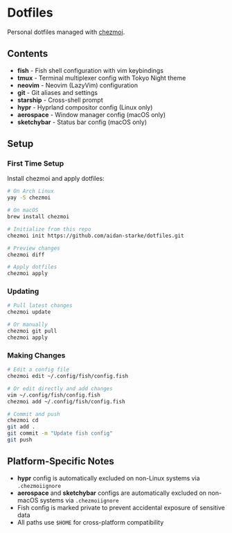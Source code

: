 # Dotfiles

Personal dotfiles managed with [chezmoi](https://www.chezmoi.io/).

## Contents

- **fish** - Fish shell configuration with vim keybindings
- **tmux** - Terminal multiplexer config with Tokyo Night theme
- **neovim** - Neovim (LazyVim) configuration
- **git** - Git aliases and settings
- **starship** - Cross-shell prompt
- **hypr** - Hyprland compositor config (Linux only)
- **aerospace** - Window manager config (macOS only)
- **sketchybar** - Status bar config (macOS only)

## Setup

### First Time Setup

Install chezmoi and apply dotfiles:

```bash
# On Arch Linux
yay -S chezmoi

# On macOS
brew install chezmoi

# Initialize from this repo
chezmoi init https://github.com/aidan-starke/dotfiles.git

# Preview changes
chezmoi diff

# Apply dotfiles
chezmoi apply
```

### Updating

```bash
# Pull latest changes
chezmoi update

# Or manually
chezmoi git pull
chezmoi apply
```

### Making Changes

```bash
# Edit a config file
chezmoi edit ~/.config/fish/config.fish

# Or edit directly and add changes
vim ~/.config/fish/config.fish
chezmoi add ~/.config/fish/config.fish

# Commit and push
chezmoi cd
git add .
git commit -m "Update fish config"
git push
```

## Platform-Specific Notes

- **hypr** config is automatically excluded on non-Linux systems via `.chezmoiignore`
- **aerospace** and **sketchybar** configs are automatically excluded on non-macOS systems via `.chezmoiignore`
- Fish config is marked private to prevent accidental exposure of sensitive data
- All paths use `$HOME` for cross-platform compatibility
